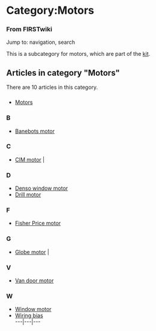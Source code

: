 

# Category:Motors

### From FIRSTwiki

Jump to: navigation, search

This is a subcategory for motors, which are part of the
[kit](Kit_of_parts "Kit of parts" ).

  

## Articles in category "Motors"

There are 10 articles in this category.

###

  * [Motors](Motors "Motors" )

### B

  * [Banebots motor](Banebots_motor "Banebots motor" )

### C

  * [CIM motor](CIM_motor "CIM motor" )
|

### D

  * [Denso window motor](Denso_window_motor "Denso window motor" )
  * [Drill motor](Drill_motor "Drill motor" )

### F

  * [Fisher Price motor](Fisher_Price_motor "Fisher Price motor" )

### G

  * [Globe motor](Globe_motor "Globe motor" )
|

### V

  * [Van door motor](Van_door_motor "Van door motor" )

### W

  * [Window motor](Window_motor "Window motor" )
  * [Wiring bias](Wiring_bias "Wiring bias" )  
---|---|---  
  
